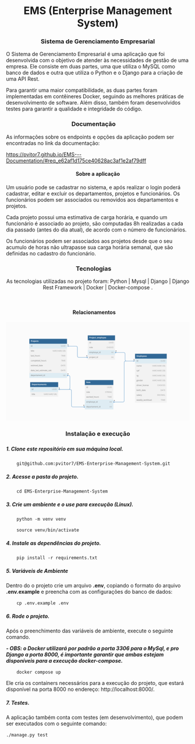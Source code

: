 <h1 align= "center">
    EMS (Enterprise Management System)
</h1>

<h3 align= "center">
    Sistema de Gerenciamento Empresarial
</h3>


O Sistema de Gerenciamento Empresarial é uma aplicação que foi desenvolvida com o objetivo de atender às necessidades de gestão de uma empresa. Ele consiste em duas partes, uma que utiliza o MySQL como banco de dados e outra que utiliza o Python e o Django para a criação de uma API Rest.

Para garantir uma maior compatibilidade, as duas partes foram implementadas em contêineres Docker, seguindo as melhores práticas de desenvolvimento de software. Além disso, também foram desenvolvidos testes para garantir a qualidade e integridade do código.



<h3 align= "center">
  Documentação&nbsp;&nbsp;&nbsp;&nbsp;&nbsp;&nbsp;
</h3>

As informações sobre os endpoints e opções da aplicação podem ser encontradas no link da documentação:


<a href="https://pvitor7.github.io/EMS---Documentation/#req_e62af1d175ce40628ac3af1e2af79dff" target="_blank">https://pvitor7.github.io/EMS---Documentation/#req_e62af1d175ce40628ac3af1e2af79dff</a>



<h4 align= "center">
  Sobre a aplicação
</h4>

####

Um usuário pode se cadastrar no sistema, e após realizar o login poderá cadastrar, editar e excluir os departamentos, projetos e funcionários.
Os funcionários podem ser associados ou removidos aos departamentos e projetos.

Cada projeto possui uma estimativa de carga horária, e quando um funcionário é associado ao projeto, são computadas 8h realizadas a cada dia passado (antes do dia atual), de acordo com o número de funcionários.

Os funcionários podem ser associados aos projetos desde que o seu acumulo de horas não ultrapasse sua carga horária semanal, que são definidas no cadastro do funcionário.


<blockquote align="center"></blockquote>

<h3 align= "center">
  Tecnologias&nbsp;&nbsp;&nbsp;&nbsp;&nbsp;&nbsp;
</h3>

<p align="center" >
  As tecnologias utilizadas no projeto foram: Python | Mysql | Django | Django Rest Framework | Docker | Docker-compose .
</p>
<br/>


<h4 align= "center">
  Relacionamentos&nbsp;&nbsp;&nbsp;&nbsp;&nbsp;&nbsp;
</h4>

<img src='Relations.png'>
<br/>

<h3 align= "center">
    Instalação e execução
<h3 align= "center">


##### 1. Clone este repositório em sua máquina local.

```
    git@github.com:pvitor7/EMS-Enterprise-Management-System.git
```

##### 2. Acesse a pasta do projeto.

```
    cd EMS-Enterprise-Management-System
```

##### 3. Crie um ambiente e o use para execução (Linux).

```
    python -m venv venv
```
```
    source venv/bin/activate
```

##### 4. Instale as dependências do projeto.

```
    pip install -r requirements.txt
```

##### 5. Variáveis de Ambiente

Dentro do  o projeto  crie um arquivo **.env**, copiando o formato do arquivo **.env.example**  e preencha com as configurações do banco de dados:

```
    cp .env.example .env
```

##### 6. Rode o projeto.
Após o preenchimento das variáveis de ambiente, execute o seguinte comando.

***- OBS: o Docker utilizará por padrão a porta 3306 para o MySql, e pro Django a porta 8000, é importante garantir que ambas estejam disponíveis para a execução docker-compose.***
  
```
    docker compose up
```

Ele cria os containers necessários para a execução do projeto, que estará disponível na porta 8000 no endereço: http://localhost:8000/.


##### 7. Testes.
A aplicação também conta com testes (em desenvolvimento), que podem ser executados com o seguinte comando:

```
./manage.py test 
```
<br/>
